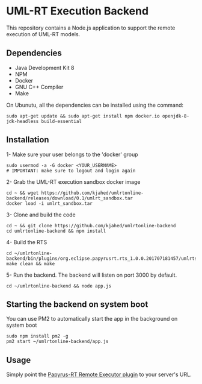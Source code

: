 # UML-RT Execution Backend

This repository contains a Node.js application to support the remote execution of UML-RT models.

## Dependencies
- Java Development Kit 8
- NPM
- Docker
- GNU C++ Compiler
- Make

On Ubunutu, all the dependencies can be installed using the command:
```
sudo apt-get update && sudo apt-get install npm docker.io openjdk-8-jdk-headless build-essential
```

## Installation
1- Make sure your user belongs to the 'docker' group
```
sudo usermod -a -G docker <YOUR_USERNAME>
# IMPORTANT: make sure to logout and login again
```
2- Grab the UML-RT execution sandbox docker image
```
cd ~ && wget https://github.com/kjahed/umlrtonline-backend/releases/download/0.1/umlrt_sandbox.tar
docker load -i umlrt_sandbox.tar
```
3- Clone and build the code
```
cd ~ && git clone https://github.com/kjahed/umlrtonline-backend
cd umlrtonline-backend && npm install
```
4- Build the RTS
```
cd ~/umlrtonline-backend/bin/plugins/org.eclipse.papyrusrt.rts_1.0.0.201707181457/umlrts
make clean && make
```
5- Run the backend. The backend will listen on port 3000 by default.
```
cd ~/umlrtonline-backend && node app.js
```
## Starting the backend on system boot
You can use PM2 to automatically start the app in the background on system boot
```
sudo npm install pm2 -g
pm2 start ~/umlrtonline-backend/app.js
```
## Usage
Simply point the [Papyrus-RT Remote Executor plugin](https://github.com/kjahed/umlrtonline-papyrusrt) to your server's URL.
